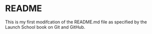 # README #
This is my first modifcation of the README.md file as specified by the Launch School book on Git and GitHub.
